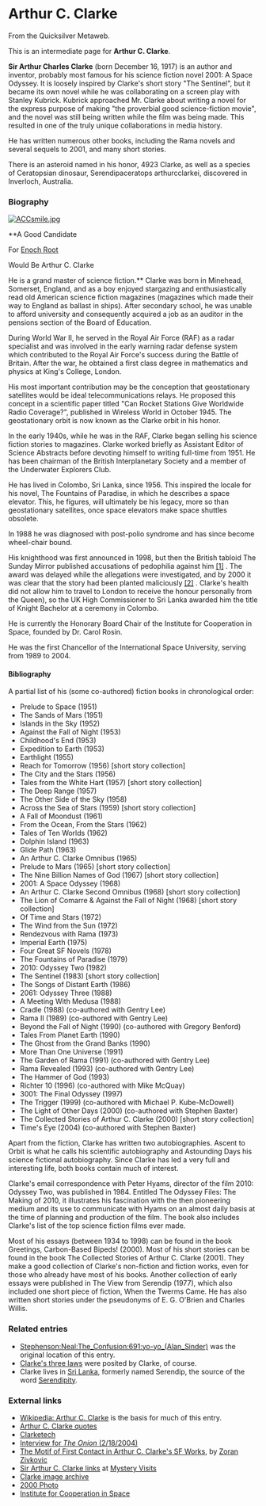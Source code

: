 
# Arthur C. Clarke

From the Quicksilver Metaweb.

This is an intermediate page for **Arthur C. Clarke**.

**Sir Arthur Charles Clarke** (born December 16, 1917) is an author and inventor, probably most famous for his science fiction novel 2001: A Space Odyssey. It is loosely inspired by Clarke's short story "The Sentinel", but it became its own novel while he was collaborating on a screen play with Stanley Kubrick. Kubrick approached Mr. Clarke about writing a novel for the express purpose of making "the proverbial good science-fiction movie", and the novel was still being written while the film was being made. This resulted in one of the truly unique collaborations in media history.

He has written numerous other books, including the Rama novels and several sequels to 2001, and many short stories.

There is an asteroid named in his honor, 4923 Clarke, as well as a species of Ceratopsian dinosaur, Serendipaceratops arthurcclarkei, discovered in Inverloch, Australia.


### Biography


[![ACCsmile.jpg](/web/20060725171715im_/http://www.metaweb.com/wiki/upload/5/57/ACCsmile.jpg)](accsmile-jpg)  

**A Good Candidate  

For [Enoch Root](/enoch-root)  

Would Be Arthur C. Clarke  

He is a grand master of science fiction.**
Clarke was born in Minehead, Somerset, England, and as a boy enjoyed stargazing and enthusiastically read old American science fiction magazines (magazines which made their way to England as ballast in ships). After secondary school, he was unable to afford university and consequently acquired a job as an auditor in the pensions section of the Board of Education.

During World War II, he served in the Royal Air Force (RAF) as a radar specialist and was involved in the early warning radar defense system which contributed to the Royal Air Force's success during the Battle of Britain. After the war, he obtained a first class degree in mathematics and physics at King's College, London.

His most important contribution may be the conception that geostationary satellites would be ideal telecommunications relays. He proposed this concept in a scientific paper titled "Can Rocket Stations Give Worldwide Radio Coverage?", published in Wireless World in October 1945. The geostationary orbit is now known as the Clarke orbit in his honor.

In the early 1940s, while he was in the RAF, Clarke began selling his science fiction stories to magazines. Clarke worked briefly as Assistant Editor of Science Abstracts before devoting himself to writing full-time from 1951. He has been chairman of the British Interplanetary Society and a member of the Underwater Explorers Club.

He has lived in Colombo, Sri Lanka, since 1956. This inspired the locale for his novel, The Fountains of Paradise, in which he describes a space elevator. This, he figures, will ultimately be his legacy, more so than geostationary satellites, once space elevators make space shuttles obsolete.

In 1988 he was diagnosed with post-polio syndrome and has since become wheel-chair bound.

His knighthood was first announced in 1998, but then the British tabloid The Sunday Mirror published accusations of pedophilia against him [[1]](/http-news-bbc-co-uk-2-hi-52598-stm) . The award was delayed while the allegations were investigated, and by 2000 it was clear that the story had been planted maliciously [[2]](/http-news-bbc-co-uk-2-hi-south-asia-765385-stm) . Clarke's health did not allow him to travel to London to receive the honour personally from the Queen), so the UK High Commissioner to Sri Lanka awarded him the title of Knight Bachelor at a ceremony in Colombo.

He is currently the Honorary Board Chair of the Institute for Cooperation in Space, founded by Dr. Carol Rosin.

He was the first Chancellor of the International Space University, serving from 1989 to 2004.

#### Bibliography


A partial list of his (some co-authored) fiction books in chronological order:
* Prelude to Space (1951)
* The Sands of Mars (1951)
* Islands in the Sky (1952)
* Against the Fall of Night (1953)
* Childhood's End (1953)
* Expedition to Earth (1953)
* Earthlight (1955)
* Reach for Tomorrow (1956) [short story collection]
* The City and the Stars (1956)
* Tales from the White Hart (1957) [short story collection]
* The Deep Range (1957)
* The Other Side of the Sky (1958)
* Across the Sea of Stars (1959) [short story collection]
* A Fall of Moondust (1961)
* From the Ocean, From the Stars (1962)
* Tales of Ten Worlds (1962)
* Dolphin Island (1963)
* Glide Path (1963)
* An Arthur C. Clarke Omnibus (1965)
* Prelude to Mars (1965) [short story collection]
* The Nine Billion Names of God (1967) [short story collection]
* 2001: A Space Odyssey (1968)
* An Arthur C. Clarke Second Omnibus (1968) [short story collection]
* The Lion of Comarre & Against the Fall of Night (1968) [short story collection]
* Of Time and Stars (1972)
* The Wind from the Sun (1972)
* Rendezvous with Rama (1973)
* Imperial Earth (1975)
* Four Great SF Novels (1978)
* The Fountains of Paradise (1979)
* 2010: Odyssey Two (1982)
* The Sentinel (1983) [short story collection]
* The Songs of Distant Earth (1986)
* 2061: Odyssey Three (1988)
* A Meeting With Medusa (1988)
* Cradle (1988) (co-authored with Gentry Lee)
* Rama II (1989) (co-authored with Gentry Lee)
* Beyond the Fall of Night (1990) (co-authored with Gregory Benford)
* Tales From Planet Earth (1990)
* The Ghost from the Grand Banks (1990)
* More Than One Universe (1991)
* The Garden of Rama (1991) (co-authored with Gentry Lee)
* Rama Revealed (1993) (co-authored with Gentry Lee)
* The Hammer of God (1993)
* Richter 10 (1996) (co-authored with Mike McQuay)
* 3001: The Final Odyssey (1997)
* The Trigger (1999) (co-authored with Michael P. Kube-McDowell)
* The Light of Other Days (2000) (co-authored with Stephen Baxter)
* The Collected Stories of Arthur C. Clarke (2000) [short story collection]
* Time's Eye (2004) (co-authored with Stephen Baxter)


Apart from the fiction, Clarke has written two autobiographies. Ascent to Orbit is what he calls his scientific autobiography and Astounding Days his science fictional autobiography. Since Clarke has led a very full and interesting life, both books contain much of interest.

Clarke's email correspondence with Peter Hyams, director of the film 2010: Odyssey Two, was published in 1984. Entitled The Odyssey Files: The Making of 2010, it illustrates his fascination with the then pioneering medium and its use to communicate with Hyams on an almost daily basis at the time of planning and production of the film. The book also includes Clarke's list of the top science fiction films ever made.

Most of his essays (between 1934 to 1998) can be found in the book Greetings, Carbon-Based Bipeds! (2000). Most of his short stories can be found in the book The Collected Stories of Arthur C. Clarke (2001). They make a good collection of Clarke's non-fiction and fiction works, even for those who already have most of his books. Another collection of early essays were published in The View from Serendip (1977), which also included one short piece of fiction, When the Twerms Came. He has also written short stories under the pseudonyms of E. G. O'Brien and Charles Willis.

### Related entries


* [Stephenson:Neal:The\_Confusion:691:yo-yo\_(Alan\_Sinder)](/stephenson-neal-the-confusion-691-yo-yo-alan-sinder) was the original location of this entry.
* [Clarke's three laws](/clarke-s-three-laws) were posited by Clarke, of course.
* Clarke lives in [Sri Lanka](/sri-lanka), formerly named Serendip, the source of the word [Serendipity](/serendipity).


### External links


* [Wikipedia: Arthur C. Clarke](/http-en-wikipedia-org-wiki-arthur-c-clarke) is the basis for much of this entry.
* [Arthur C. Clarke quotes](/http-quote-wikipedia-org-wiki-arthur-c-clarke)
* [Clarketech](/http-en-wikipedia-org-wiki-clarketech)
* [Interview for *The Onion* (2/18/2004)](/http-www-theonionavclub-com-feature-index-php-issue-4007-f-1)
* [The Motif of First Contact in Arthur C. Clarke's SF Works](/http-www-fantasticmetropolis-com-show-html-ey-clarke), by [Zoran Zivkovic](/zoran-zivkovic-writer)
* [Sir Arthur C. Clarke links](/http-www-geocities-com-jcsherwood-acclinks2-htm) at [Mystery Visits](/http-www-mysteryvisits-com)
* [Clarke image archive](/http-www-geocities-com-jcsherwood-accphotos-htm)
* [2000 Photo](/http-fsweb-berry-edu-academic-hass-jhickman-images-arthur-jpg)
* [Institute for Cooperation in Space](/http-www-peaceinspace-com-ab-board-shtml)
